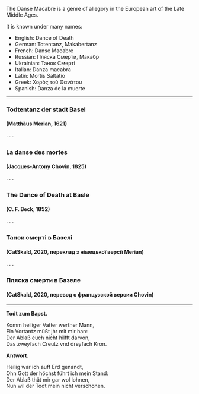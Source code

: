 The Danse Macabre is a genre of allegory in the European art of the Late Middle Ages.

It is known under many names:
- English: Dance of Death
- German: Totentanz, Makabertanz
- French: Danse Macabre
- Russian: Пляска Смерти, Макабр
- Ukrainian: Танок Смерті
- Italian: Danza macabra
- Latin: Mortis Saltatio
- Greek: Χορὸς τοῦ Θανάτου
- Spanish: Danza de la muerte

---
### Todtentanz der stadt Basel
#### (Matthäus Merian, 1621)
· · ·
### La danse des mortes
#### (Jacques-Antony Chovin, 1825)
· · ·
### The Dance of Death at Basle
#### (C. F. Beck, 1852)
· · ·
### Танок смерті в Базелі
#### (CatSkald, 2020, переклад з німецької версії Merian)
· · ·
### Пляска смерти в Базеле
#### (CatSkald, 2020, перевод с французской версии Chovin)
---

**Todt zum Bapst.**

Komm heiliger Vatter werther Mann,\
Ein Vortantz müßt jhr mit mir han:\
Der Ablaß euch nicht hilfft darvon,\
Das zweyfach Creutz vnd dreyfach Kron.

**Antwort.**

Heilig war ich auff Erd genandt,\
Ohn Gott der höchst führt ich mein Stand:\
Der Ablaß thät mir gar wol lohnen,\
Nun wil der Todt mein nicht verschonen.
